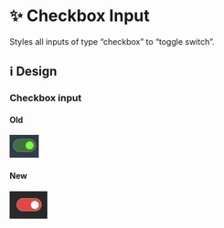 # ✨ Checkbox Input

Styles all inputs of type “checkbox” to “toggle switch”.

## ℹ️ Design

### Checkbox input

#### Old

![](/images/general/old/checkboxinput.png)

#### New

![](/images/general/new/checkboxinput.png)
